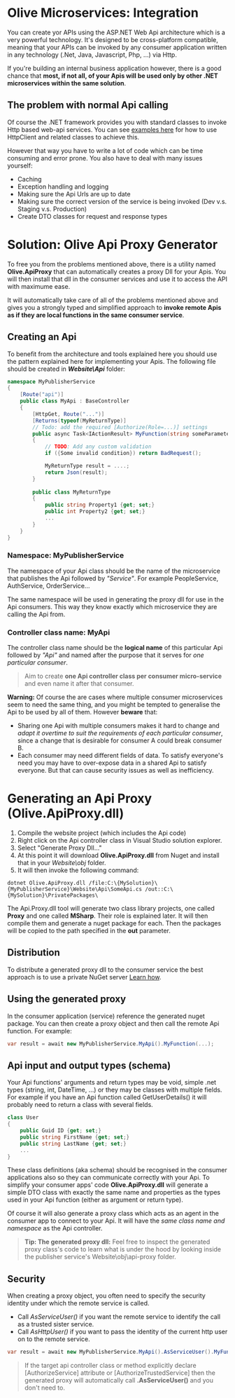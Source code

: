 # Olive Microservices: Integration
You can create yor APIs using the ASP.NET Web Api architecture which is a very powerful technology.
It's designed to be cross-platform compatible, meaning that your APIs can be invoked by any consumer application written in any technology (.Net, Java, Javascript, Php, ...) via Http.

If you're building an internal business application however, there is a good chance that **most, if not all, of your Apis will be used only by other .NET microservices within the same solution**.

## The problem with normal Api calling
Of course the .NET framework provides you with standard classes to invoke Http based web-api services.
You can see [examples here](https://docs.microsoft.com/en-us/aspnet/web-api/overview/advanced/calling-a-web-api-from-a-net-client) for how to use HttpClient and related classes to achieve this.

However that way you have to write a lot of code which can be time consuming and error prone. You also have to deal with many issues yourself:
- Caching 
- Exception handling and logging
- Making sure the Api Urls are up to date
- Making sure the correct version of the service is being invoked (Dev v.s. Staging v.s. Production)
- Create DTO classes for request and response types

# Solution: Olive Api Proxy Generator
To free you from the problems mentioned above, there is a utility named **Olive.ApiProxy** that can automatically creates a proxy Dll for your Apis. You will then install that dll in the consumer services and use it to access the API with maximume ease. 

It will automatically take care of all of the problems mentioned above and gives you a strongly typed and simplified approach to **invoke remote Apis as if they are local functions in the same consumer service**.

## Creating an Api
To benefit from the architecture and tools explained here you should use the pattern explained here for implementing your Apis.
The following file should be created in ***Website\Api*** folder:

```csharp
namespace MyPublisherService
{
    [Route("api")]
    public class MyApi : BaseController
    {
        [HttpGet, Route("...")]
        [Returns(typeof(MyReturnType)]
        // Todo: add the required [Authorize(Role=...)] settings
        public async Task<IActionResult> MyFunction(string someParameter1, stringsomeParameter2)
        {
            // TODO: Add any custom validation
            if ({Some invalid condition}) return BadRequest();

            MyReturnType result = ....;
            return Json(result);
        }
        
        public class MyReturnType
        {
            public string Property1 {get; set;}
            public int Property2 {get; set;}
            ...
        }
    }
}
```
### Namespace: MyPublisherService
The namespace of your Api class should be the name of the microservice that publishes the Api followed by *"Service"*. For example PeopleService, AuthService, OrderService...

The same namespace will be used in generating the proxy dll for use in the Api consumers. This way they know exactly which microservice they are calling the Api from.

### Controller class name: MyApi
The controller class name should be the **logical name** of this particular Api followed by *"Api"* and named after the purpose that it serves for *one particular consumer*.

> Aim to create **one Api controller class per consumer micro-service** and even name it after that consumer.

**Warning:** Of course the are cases where multiple consumer microservices seem to need the same thing, and you might be tempted to generalise the Api to be used by all of them. However **beware** that: 
- Sharing one Api with multiple consumers makes it hard to change and *adapt it overtime to suit the requirements of each particular consumer*, since a change that is desirable for consumer A could break consumer B. 
- Each consumer may need different fields of data. To satisfy everyone's need you may have to over-expose data in a shared Api to satisfy everyone. But that can cause security issues as well as inefficiency.

# Generating an Api Proxy (Olive.ApiProxy.dll)
1. Compile the website project (which includes the Api code)
2. Right click on the Api controller class in Visual Studio solution explorer.
3. Select "Generate Proxy Dll..."
4. At this point it will download **Olive.ApiProxy.dll** from Nuget and install that in your *Website\obj* folder.
5. It will then invoke the following command:
```
dotnet Olive.ApiProxy.dll /file:C:\{MySolution}\{MyPublisherService}\Website\Api\SomeApi.cs /out::C:\{MySolution}\PrivatePackages\
```
The Api.Proxy.dll tool will generate two class library projects, one called **Proxy** and one called **MSharp**. Their role is explained later. It will then compile them and generate a nuget package for each. Then the packages will be copied to the path specified in the **out** parameter.

## Distribution 
To distribute a generated proxy dll to the consumer service the best approach is to use a private NuGet server [Learn how](PrivateNuget.md).

## Using the generated proxy
In the consumer application (service) reference the generated nuget package.
You can then create a proxy object and then call the remote Api function. For example:
```csharp
var result = await new MyPublisherService.MyApi().MyFunction(...);
```

## Api input and output types (schema)
Your Api functions' arguments and return types may be void, simple .net types (string, int, DateTime, ...) or they may be classes with multiple fields. For example if you have an Api function called GetUserDetails() it will probably need to return a class with several fields.
```csharp
class User
{
    public Guid ID {get; set;}
    public string FirstName {get; set;}
    public string LastName {get; set;}
    ...
}
```
These class definitions (aka schema) should be recognised in the consumer applications also so they can communicate correctly with your Api. To simplify your consumer apps' code **Olive.ApiProxy.dll** will generate a simple DTO class with exactly the same name and properties as the types used in your Api function (either as argument or return type).

Of course it will also generate a proxy class which acts as an agent in the consumer app to connect to your Api. It will have the *same class name and namespace* as the Api controller.
  
> **Tip: The generated proxy dll:** Feel free to inspect the generated proxy class's code to learn what is under the hood by looking inside the publisher service's Website\obj\api-proxy folder. 

## Security
When creating a proxy object, you often need to specify the security identity under which the remote service is called.
- Call *AsServiceUser()* if you want the remote service to identify the call as a trusted sister service.
- Call *AsHttpUser()* if you want to pass the identity of the current http user on to the remote service.

```csharp
var result = await new MyPublisherService.MyApi().AsServiceUser().MyFunction(...);
```

> If the target api controller class or method explicitly declare [AuthorizeService] attribute or [AuthorizeTrustedService] then the generated proxy will automatically call **.AsServiceUser()** and you don't need to.


